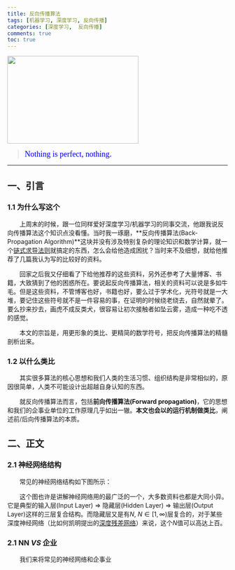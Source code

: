 ```yaml
---
title: 反向传播算法
tags: [机器学习, 深度学习, 反向传播]
categories: [深度学习,  反向传播] 
comments: true
toc: true
---
```

<img src="反向传播算法/反向传播算法首图.jpg" width="300" height="200" />

><font color=#0000FF face="微软雅黑" size=4>Nothing is perfect, nothing.</font>

***

## 一、引言
### 1.1 为什么写这个
&emsp;&emsp;上周末的时候，跟一位同样爱好深度学习/机器学习的同事交流，他跟我说反向传播算法这个知识点没看懂。当时我一琢磨，**反向传播算法(Back-Propagation Algorithm)**这块并没有涉及特别复杂的理论知识和数学计算，就一个[链式求导法则](https://en.wikipedia.org/wiki/Chain_rule)就搞定的东西，怎么会给他造成困扰？当时来不及细想，就给他推荐了几篇我认为写的比较好的资料。

&emsp;&emsp;回家之后我又仔细看了下给他推荐的这些资料，另外还参考了大量博客、书籍，大致猜到了他的困惑所在。要说起反向传播算法，相关的资料可以说是多如牛毛。但是这些资料，不管博客也好，书籍也好，要么过于学术化，光符号就是一大堆，要记住这些符号就不是一件容易的事，在证明的时候绕老绕去，自然就晕了。要么抄来抄去，画虎不成反类犬，很容易让初次接触者如坠云雾，造成一种吃不透的感觉。

&emsp;&emsp;本文的宗旨是，用更形象的类比、更精简的数学符号，把反向传播算法的精髓剖析出来。

### 1.2 以什么类比
&emsp;&emsp;其实很多算法的核心思想和我们人类的生活习惯、组织结构是非常相似的，原因很简单，人类不可能设计出超越自身认知的东西。

&emsp;&emsp;就反向传播算法而言，包括**前向传播算法(Forward propagation)**，它的思想和我们的企事业单位的工作原理几乎如出一辙。**本文也会以的运行机制做类比**，阐述前/后向传播算法的本质。

## 二、正文
### 2.1 神经网络结构

&emsp;&emsp;常见的神经网络结构如下图所示：

&emsp;&emsp;这个图也许是讲解神经网络用的最广泛的一个，大多数资料也都是大同小异。它是典型的输入层(Input Layer)  => 隐藏层(Hidden Layer) => 输出层(Output Layer)这样的三层复合结构。而隐藏层又是有$N, \ N \in [1, \infty)$层复合的，对于某些深度神经网络（比如何凯明提出的[深度残差网络](https://arxiv.org/pdf/1512.03385.pdf)）来说，这个$N$值可以高达上百。
### 2.1 NN *VS* 企业
&emsp;&emsp;我们来将常见的神经网络和企事业
